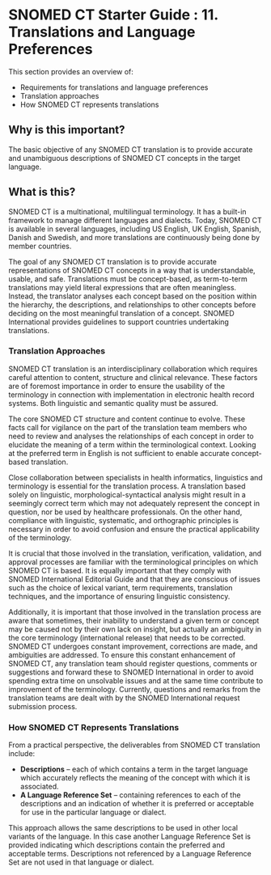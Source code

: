 # SNOMED CT Starter Guide : 11. Translations and Language Preferences

This section provides an overview of:

  * Requirements for translations and language preferences
  * Translation approaches
  * How SNOMED CT represents translations

## Why is this important?

The basic objective of any SNOMED CT translation is to provide accurate and unambiguous descriptions of SNOMED CT concepts in the target language.

## What is this?

SNOMED CT is a multinational, multilingual terminology. It has a built-in framework to manage different languages and dialects. Today, SNOMED CT is available in several languages, including US English, UK English, Spanish, Danish and Swedish, and more translations are continuously being done by member countries.

The goal of any SNOMED CT translation is to provide accurate representations of SNOMED CT concepts in a way that is understandable, usable, and safe. Translations must be concept-based, as term-to-term translations may yield literal expressions that are often meaningless. Instead, the translator analyses each concept based on the position within the hierarchy, the descriptions, and relationships to other concepts before deciding on the most meaningful translation of a concept. SNOMED International provides guidelines to support countries undertaking translations.

### Translation Approaches

SNOMED CT translation is an interdisciplinary collaboration which requires careful attention to content, structure and clinical relevance. These factors are of foremost importance in order to ensure the usability of the terminology in connection with implementation in electronic health record systems. Both linguistic and semantic quality must be assured.

The core SNOMED CT structure and content continue to evolve. These facts call for vigilance on the part of the translation team members who need to review and analyses the relationships of each concept in order to elucidate the meaning of a term within the terminological context. Looking at the preferred term in English is not sufficient to enable accurate concept-based translation.

Close collaboration between specialists in health informatics, linguistics and terminology is essential for the translation process. A translation based solely on linguistic, morphological-syntactical analysis might result in a seemingly correct term which may not adequately represent the concept in question, nor be used by healthcare professionals. On the other hand, compliance with linguistic, systematic, and orthographic principles is necessary in order to avoid confusion and ensure the practical applicability of the terminology.

It is crucial that those involved in the translation, verification, validation, and approval processes are familiar with the terminological principles on which SNOMED CT is based. It is equally important that they comply with SNOMED International Editorial Guide and that they are conscious of issues such as the choice of lexical variant, term requirements, translation techniques, and the importance of ensuring linguistic consistency.

Additionally, it is important that those involved in the translation process are aware that sometimes, their inability to understand a given term or concept may be caused not by their own lack on insight, but actually an ambiguity in the core terminology (international release) that needs to be corrected. SNOMED CT undergoes constant improvement, corrections are made, and ambiguities are addressed. To ensure this constant enhancement of SNOMED CT, any translation team should register questions, comments or suggestions and forward these to SNOMED International in order to avoid spending extra time on unsolvable issues and at the same time contribute to improvement of the terminology. Currently, questions and remarks from the translation teams are dealt with by the SNOMED International request submission process.

### How SNOMED CT Represents Translations

From a practical perspective, the deliverables from SNOMED CT translation include:

  * **Descriptions** – each of which contains a term in the target language which accurately reflects the meaning of the concept with which it is associated.
  * **A Language Reference Set** – containing references to each of the descriptions and an indication of whether it is preferred or acceptable for use in the particular language or dialect.

This approach allows the same descriptions to be used in other local variants of the language. In this case another Language Reference Set is provided indicating which descriptions contain the preferred and acceptable terms. Descriptions not referenced by a Language Reference Set are not used in that language or dialect.
